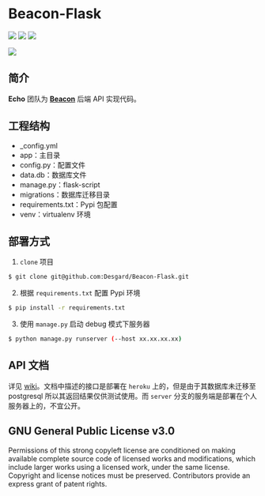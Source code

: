 # Beacon-Flask

![](https://img.shields.io/badge/Python-3.6.0-blue.svg)
![](https://img.shields.io/badge/Flask-0.12.2-blue.svg)
![](https://img.shields.io/badge/license-GPL-blue.svg)

![](http://ofsabm6nw.bkt.clouddn.com/3.jpg)

## 简介

**Echo** 团队为 **[Beacon](https://github.com/SeaHub/Beacon)** 后端 API 实现代码。

## 工程结构

* _config.yml
* app：主目录
* config.py：配置文件
* data.db：数据库文件
* manage.py：flask-script 
* migrations：数据库迁移目录
* requirements.txt：Pypi 包配置
* venv：virtualenv 环境

## 部署方式

1. `clone` 项目

```bash
$ git clone git@github.com:Desgard/Beacon-Flask.git
```

2. 根据 `requirements.txt` 配置 Pypi 环境

```bash
$ pip install -r requirements.txt
```

3. 使用 `manage.py` 启动 debug 模式下服务器

```bash
$ python manage.py runserver (--host xx.xx.xx.xx)
```

## API 文档

详见 [wiki](https://github.com/Desgard/Beacon-Flask/wiki)。文档中描述的接口是部署在 `heroku` 上的，但是由于其数据库未迁移至 postgresql 所以其返回结果仅供测试使用。而 `server` 分支的服务端是部署在个人服务器上的，不宜公开。

## GNU General Public License v3.0

Permissions of this strong copyleft license are conditioned on making available complete source code of licensed works and modifications, which include larger works using a licensed work, under the same license. Copyright and license notices must be preserved. Contributors provide an express grant of patent rights.
